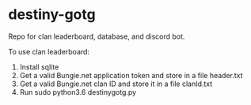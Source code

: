 # destiny-gotg
Repo for clan leaderboard, database, and discord bot.

To use clan leaderboard:
1. Install sqlite
2. Get a valid Bungie.net application token and store in a file header.txt
3. Get a valid Bungie.net clan ID and store it in a file clanId.txt
4. Run sudo python3.6 destinygotg.py

